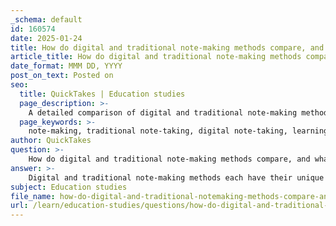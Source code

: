 ```yaml
---
_schema: default
id: 160574
date: 2025-01-24
title: How do digital and traditional note-making methods compare, and what are the benefits of each?
article_title: How do digital and traditional note-making methods compare, and what are the benefits of each?
date_format: MMM DD, YYYY
post_on_text: Posted on
seo:
  title: QuickTakes | Education studies
  page_description: >-
    A detailed comparison of digital and traditional note-making methods, highlighting the benefits of each and their impact on students' learning experiences.
  page_keywords: >-
    note-making, traditional note-taking, digital note-taking, learning methods, retention, memory, active learning, distractions, personalization, speed, efficiency, accessibility, organization, multimedia integration, collaboration, hybrid approach
author: QuickTakes
question: >-
    How do digital and traditional note-making methods compare, and what are the benefits of each?
answer: >-
    Digital and traditional note-making methods each have their unique advantages and disadvantages, which can significantly impact a student's learning experience. Here’s a detailed comparison of both methods:\n\n### Traditional Note-Making (Pen and Paper)\n\n**Benefits:**\n1. **Improved Retention and Memory**: Research indicates that handwriting notes stimulates areas of the brain responsible for memory and understanding. Handwritten notes have been shown to enhance long-term memory retention compared to digital notes. This is largely due to the cognitive engagement involved in the physical act of writing, which helps in encoding information more effectively.\n   \n2. **Active Learning**: The process of summarizing and organizing information while writing promotes active engagement with the material. This engagement can lead to a deeper understanding of the content.\n\n3. **Fewer Distractions**: Traditional note-taking minimizes distractions that often accompany digital devices, such as notifications from social media or other applications.\n\n4. **Personalization**: Students can easily highlight key points, draw diagrams, and add personal insights, making their notes a tailored learning resource.\n\n### Digital Note-Making\n\n**Benefits:**\n1. **Speed and Efficiency**: Digital note-taking allows for faster typing, which can be beneficial in fast-paced lecture environments. It also enables easy editing and reorganization of notes, which can enhance the learning process.\n\n2. **Accessibility and Organization**: Digital notes can be synchronized across multiple devices, making them accessible anywhere. They often come with features that allow for easy searchability and organization, which can save time when reviewing material.\n\n3. **Multimedia Integration**: Digital tools often allow users to incorporate multimedia elements such as images, videos, and links, which can enrich the learning experience and provide additional context to the notes.\n\n4. **Collaboration**: Many digital note-taking applications facilitate collaboration, allowing students to share notes and work together on projects in real-time.\n\n### Conclusion\n\nIn summary, traditional note-making is often more effective for retention and understanding due to the cognitive engagement it fosters. In contrast, digital note-making offers convenience, speed, and organizational benefits. The choice between the two methods ultimately depends on individual learning styles and preferences. Some students may find a hybrid approach—using both methods in different contexts—works best for them. \n\nFinding the right note-taking strategy is crucial for effective learning, and students are encouraged to experiment with both methods to determine which one enhances their academic performance the most.
subject: Education studies
file_name: how-do-digital-and-traditional-notemaking-methods-compare-and-what-are-the-benefits-of-each.md
url: /learn/education-studies/questions/how-do-digital-and-traditional-notemaking-methods-compare-and-what-are-the-benefits-of-each
---
```


&nbsp;